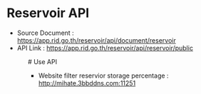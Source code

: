 # Reservoir API
<ul>
<li>Source Document : <a href="https://app.rid.go.th/reservoir/api/document/reservoir">https://app.rid.go.th/reservoir/api/document/reservoir</a></li>
<li>API Link : <a href="https://app.rid.go.th/reservoir/api/reservoir/public">https://app.rid.go.th/reservoir/api/reservoir/public</a></li>
  <ul>
# Use API 
    <ul>
<li>Website filter reservior storage percentage : <a href="http://mihate.3bbddns.com:11251">http://mihate.3bbddns.com:11251</a></li>
<ul>
